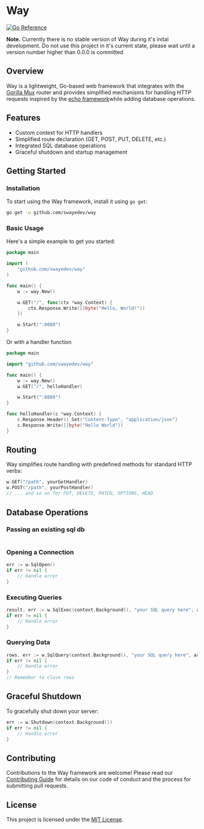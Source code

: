 # Way

[![Go Reference](https://pkg.go.dev/badge/github.com/swayedev/way.svg)](https://pkg.go.dev/github.com/swayedev/way)

**Note.** Currently there is no stable version of Way during it's inital development.
Do not use this project in it's current state, please wait until a version number higher than 0.0.0 is committed

## Overview

Way is a lightweight, Go-based web framework that integrates with the [Gorilla Mux](https://github.com/gorilla/mux) router and provides simplified mechanisms for handling HTTP requests inspired by the [echo framework](https://echo.labstack.com)while adding database operations.

## Features

- Custom context for HTTP handlers
- Simplified route declaration (GET, POST, PUT, DELETE, etc.)
- Integrated SQL database operations
- Graceful shutdown and startup management


## Getting Started

### Installation
To start using the Way framework, install it using `go get`:
```bash
go get -u github.com/swayedev/way
```

### Basic Usage
Here's a simple example to get you started:

```go
package main

import (
    "github.com/swayedev/way"
)

func main() {
    w := way.New()

    w.GET("/", func(ctx *way.Context) {
        ctx.Response.Write([]byte("Hello, World!"))
    })

    w.Start(":8080")
}
```

Or with a handler function

```go
package main

import "github.com/swayedev/way"

func main() {
	w := way.New()
	w.GET("/", helloHandler)

	w.Start(":8080")
}

func helloHandler(c *way.Context) {
	c.Response.Header().Set("Content-Type", "application/json")
	c.Response.Write([]byte("Hello World"))
}

```

## Routing
Way simplifies route handling with predefined methods for standard HTTP verbs:

```go
w.GET("/path", yourGetHandler)
w.POST("/path", yourPostHandler)
// ... and so on for PUT, DELETE, PATCH, OPTIONS, HEAD
```

## Database Operations

### Passing an existing sql db
```go

```

### Opening a Connection
```go
err := w.SqlOpen()
if err != nil {
    // Handle error
}
```

### Executing Queries
```go
result, err := w.SqlExec(context.Background(), "your SQL query here", args...)
if err != nil {
    // Handle error
}
```

### Querying Data
```go
rows, err := w.SqlQuery(context.Background(), "your SQL query here", args...)
if err != nil {
    // Handle error
}
// Remember to close rows
```

## Graceful Shutdown
To gracefully shut down your server:

```go
err := w.Shutdown(context.Background())
if err != nil {
    // Handle error
}
```

## Contributing
Contributions to the Way framework are welcome! Please read our [Contributing Guide](CONTRIBUTING.md) for details on our code of conduct and the process for submitting pull requests.

## License
This project is licensed under the [MIT License](LICENSE).
